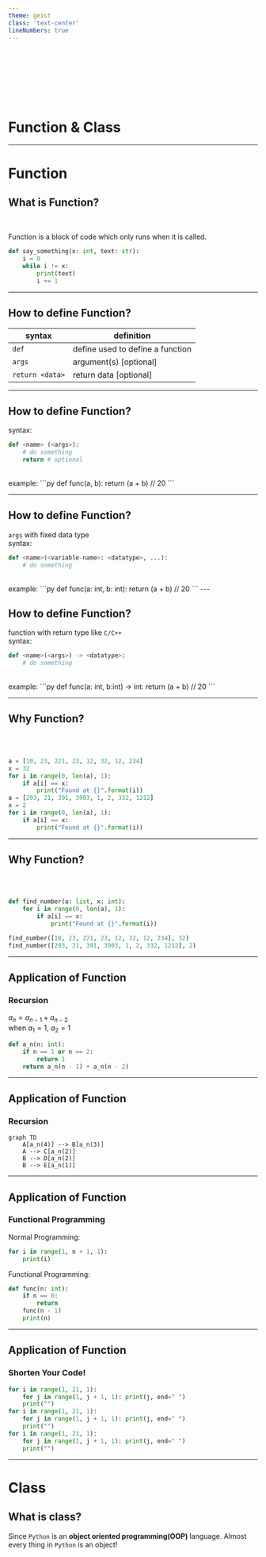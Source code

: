```yaml
---
theme: geist
class: 'text-center'
lineNumbers: true
---
```


<br>
<br>
<br>
<br>
<br>
<br>

# Function & Class

---

# Function

## What is Function?

<br>

Function is a block of code which only runs when it is called.

```py
def say_something(x: int, text: str):
	i = 0
	while i != x:
		print(text)
		i += 1
```
---

## How to define Function?

|syntax|definition|
|---|---|
|``def``|define used to define a function|
|``args``|argument(s) [optional]|
|``return <data>``| return data [optional]|

---

## How to define Function?

syntax:
```py
def <name> (<args>):
	# do something
	return # optional
```

<br>
example: 
```py
def func(a, b):
	return (a + b) // 20
```

---

## How to define Function?

``args`` with fixed data type  
syntax:
```py
def <name>(<variable-name>: <datatype>, ...):
	# do something
```
<br>
example:
```py
def func(a: int, b: int):
	return (a + b) // 20
```
---

## How to define Function?

function with return type like ``C/C++``  
syntax:
```py
def <name>(<args>) -> <datatype>:
	# do something
```
<br>
example:
```py
def func(a: int, b:int) -> int:
	return (a + b) // 20
```

---

## Why Function?

<br>
<br> 

```py {all|1-5|6-10}
a = [10, 23, 221, 23, 12, 32, 12, 234]
x = 32
for i in range(0, len(a), 1):
	if a[i] == x:
		print("Found at {}".format(i))
a = [293, 21, 391, 3903, 1, 2, 332, 1212]
x = 2
for i in range(0, len(a), 1):
	if a[i] == x:
		print("Found at {}".format(i))
```
---

## Why Function?

<br>
<br>

```py {all|1-5|6-7|all}
def find_number(a: list, x: int):
	for i in range(0, len(a), 1):
		if a[i] == x:
			print("Found at {}".format(i))

find_number([10, 23, 221, 23, 12, 32, 12, 234], 32)
find_number([293, 21, 391, 3903, 1, 2, 332, 1212], 2)
```
--- 

## Application of Function

### Recursion

$a_n = a_{n-1} + a_{n-2}$  
when $a_1 = 1$, $a_2 = 1$

```py
def a_n(n: int):
	if n == 1 or n == 2:
		return 1
	return a_n(n - 1) + a_n(n - 2)
```
---

## Application of Function

### Recursion

```mermaid
graph TD
    A[a_n(4)] --> B[a_n(3)]
    A --> C[a_n(2)]
    B --> D[a_n(2)]
    B --> E[a_n(1)]
```

---

## Application of Function

### Functional Programming

Normal Programming: 
```py
for i in range(1, n + 1, 1):
	print(i)
```

Functional Programming:
```py
def func(n: int): 
	if n == 0:
		return 
	func(n - 1)
	print(n)
```
---

## Application of Function

### Shorten Your Code!

```py
for i in range(1, 21, 1):
	for j in range(1, j + 1, 1): print(j, end=" ")
	print("")
for i in range(1, 21, 1):
	for j in range(1, j + 1, 1): print(j, end=" ")
	print("")
for i in range(1, 21, 1):
	for j in range(1, j + 1, 1): print(j, end=" ")
	print("")
```

---

# Class

## What is class?

Since ``Python`` is an **object oriented programming(OOP)** language. Almost every thing in ``Python`` is an object!
